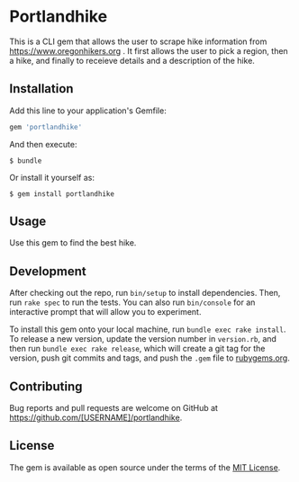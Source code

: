 # Portlandhike

This is a CLI gem that allows the user to scrape hike information from https://www.oregonhikers.org .  It first allows the user to pick a region, then a hike, and finally to receieve details and a description of the hike.

## Installation

Add this line to your application's Gemfile:

```ruby
gem 'portlandhike'
```

And then execute:

    $ bundle

Or install it yourself as:

    $ gem install portlandhike

## Usage

Use this gem to find the best hike.

## Development

After checking out the repo, run `bin/setup` to install dependencies. Then, run `rake spec` to run the tests. You can also run `bin/console` for an interactive prompt that will allow you to experiment.

To install this gem onto your local machine, run `bundle exec rake install`. To release a new version, update the version number in `version.rb`, and then run `bundle exec rake release`, which will create a git tag for the version, push git commits and tags, and push the `.gem` file to [rubygems.org](https://rubygems.org).

## Contributing

Bug reports and pull requests are welcome on GitHub at https://github.com/[USERNAME]/portlandhike.

## License

The gem is available as open source under the terms of the [MIT License](https://opensource.org/licenses/MIT).
